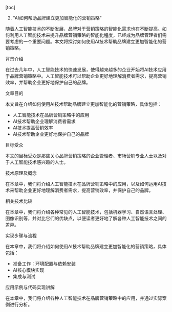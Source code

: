 
[toc]                    
                
                
2. "AI如何帮助品牌建立更加智能化的营销策略"

随着人工智能技术的不断发展，品牌对于营销策略的智能化需求也在不断提高。如何利用人工智能技术来提升品牌营销策略的智能化程度，已经成为品牌管理者们需要考虑的一个重要问题。本文将探讨如何使用AI技术帮助品牌建立更加智能化的营销策略。

背景介绍

在过去几年中，人工智能技术的快速发展，使得越来越多的企业开始将AI技术应用于品牌营销策略中。人工智能技术可以帮助企业更好地理解消费者需求，提高营销效率，并帮助企业更好地保护自己的品牌。

文章目的

本文旨在介绍如何使用AI技术帮助品牌建立更加智能化的营销策略，具体包括：

- 人工智能技术在品牌营销策略中的应用
- AI技术帮助企业理解消费者需求
- AI技术提高营销效率
- AI技术帮助企业更好地保护自己的品牌

目标受众

本文的目标受众是那些关心品牌营销策略的企业管理者、市场营销专业人士以及对于人工智能技术感兴趣的人士。

技术原理及概念

在本章中，我们将介绍人工智能技术在品牌营销策略中的应用，以及如何运用AI技术来帮助企业更好地理解消费者需求，提高营销效率，并保护自己的品牌。

相关技术比较

在本章中，我们将介绍各种常见的人工智能技术，包括机器学习、自然语言处理、图像识别等，并对比它们的优缺点，以便读者更好地了解各种人工智能技术之间的差异。

实现步骤与流程

在本章中，我们将介绍如何使用AI技术帮助品牌建立更加智能化的营销策略，具体包括：

- 准备工作：环境配置与依赖安装
- AI核心模块实现
- 集成与测试

应用示例与代码实现讲解

在本章中，我们将介绍各种人工智能技术在品牌营销策略中的应用，并通过实际案例进行分析。


